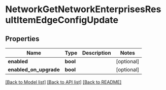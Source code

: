 # NetworkGetNetworkEnterprisesResultItemEdgeConfigUpdate

## Properties
Name | Type | Description | Notes
------------ | ------------- | ------------- | -------------
**enabled** | **bool** |  | [optional] 
**enabled_on_upgrade** | **bool** |  | [optional] 

[[Back to Model list]](../README.md#documentation-for-models) [[Back to API list]](../README.md#documentation-for-api-endpoints) [[Back to README]](../README.md)



